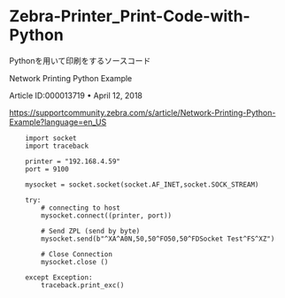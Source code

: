 # Zebra-Printer_Print-Code-with-Python

Pythonを用いて印刷をするソースコード

Network Printing Python Example  

Article ID:000013719  •  April 12, 2018  

https://supportcommunity.zebra.com/s/article/Network-Printing-Python-Example?language=en_US  

	
		import socket   
		import traceback
		
		printer = "192.168.4.59" 
		port = 9100   
		
		mysocket = socket.socket(socket.AF_INET,socket.SOCK_STREAM)         
		
		try:           
		    # connecting to host
			mysocket.connect((printer, port))
		    
		    # Send ZPL (send by byte) 
			mysocket.send(b"^XA^A0N,50,50^FO50,50^FDSocket Test^FS^XZ") 
		 
		    # Close Connection
			mysocket.close () 
		 
		except Exception:
		    traceback.print_exc()
		
